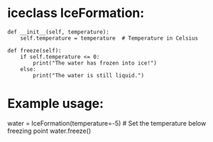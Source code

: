 # iceclass IceFormation:
    def __init__(self, temperature):
        self.temperature = temperature  # Temperature in Celsius

    def freeze(self):
        if self.temperature <= 0:
            print("The water has frozen into ice!")
        else:
            print("The water is still liquid.")

# Example usage:
water = IceFormation(temperature=-5)  # Set the temperature below freezing point
water.freeze()
